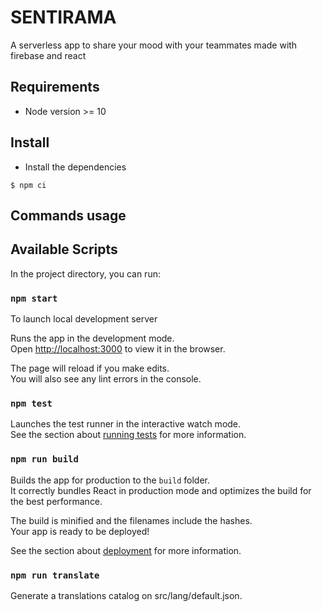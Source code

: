 # SENTIRAMA
A serverless app to share your mood with your teammates made with firebase and react

## Requirements ##

* Node version >= 10


## Install ##


* Install the dependencies
```
$ npm ci
```

## Commands usage ##

## Available Scripts

In the project directory, you can run:
### `npm start`
To launch local development server

Runs the app in the development mode.<br />
Open [http://localhost:3000](http://localhost:3000) to view it in the browser.

The page will reload if you make edits.<br />
You will also see any lint errors in the console.

### `npm test`

Launches the test runner in the interactive watch mode.<br />
See the section about [running tests](https://facebook.github.io/create-react-app/docs/running-tests) for more information.

### `npm run build`

Builds the app for production to the `build` folder.<br />
It correctly bundles React in production mode and optimizes the build for the best performance.

The build is minified and the filenames include the hashes.<br />
Your app is ready to be deployed!

See the section about [deployment](https://facebook.github.io/create-react-app/docs/deployment) for more information.

### `npm run translate`

Generate a translations catalog on src/lang/default.json.
